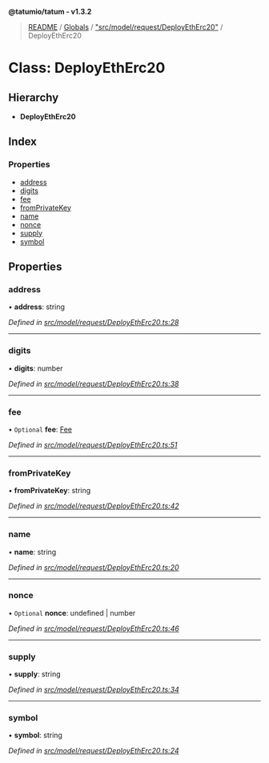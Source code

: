 **@tatumio/tatum - v1.3.2**

> [README](../README.md) / [Globals](../globals.md) / ["src/model/request/DeployEthErc20"](../modules/_src_model_request_deployetherc20_.md) / DeployEthErc20

# Class: DeployEthErc20

## Hierarchy

* **DeployEthErc20**

## Index

### Properties

* [address](_src_model_request_deployetherc20_.deployetherc20.md#address)
* [digits](_src_model_request_deployetherc20_.deployetherc20.md#digits)
* [fee](_src_model_request_deployetherc20_.deployetherc20.md#fee)
* [fromPrivateKey](_src_model_request_deployetherc20_.deployetherc20.md#fromprivatekey)
* [name](_src_model_request_deployetherc20_.deployetherc20.md#name)
* [nonce](_src_model_request_deployetherc20_.deployetherc20.md#nonce)
* [supply](_src_model_request_deployetherc20_.deployetherc20.md#supply)
* [symbol](_src_model_request_deployetherc20_.deployetherc20.md#symbol)

## Properties

### address

•  **address**: string

*Defined in [src/model/request/DeployEthErc20.ts:28](https://github.com/tatumio/tatum-js/blob/b9ab1e4/src/model/request/DeployEthErc20.ts#L28)*

___

### digits

•  **digits**: number

*Defined in [src/model/request/DeployEthErc20.ts:38](https://github.com/tatumio/tatum-js/blob/b9ab1e4/src/model/request/DeployEthErc20.ts#L38)*

___

### fee

• `Optional` **fee**: [Fee](_src_model_request_fee_.fee.md)

*Defined in [src/model/request/DeployEthErc20.ts:51](https://github.com/tatumio/tatum-js/blob/b9ab1e4/src/model/request/DeployEthErc20.ts#L51)*

___

### fromPrivateKey

•  **fromPrivateKey**: string

*Defined in [src/model/request/DeployEthErc20.ts:42](https://github.com/tatumio/tatum-js/blob/b9ab1e4/src/model/request/DeployEthErc20.ts#L42)*

___

### name

•  **name**: string

*Defined in [src/model/request/DeployEthErc20.ts:20](https://github.com/tatumio/tatum-js/blob/b9ab1e4/src/model/request/DeployEthErc20.ts#L20)*

___

### nonce

• `Optional` **nonce**: undefined \| number

*Defined in [src/model/request/DeployEthErc20.ts:46](https://github.com/tatumio/tatum-js/blob/b9ab1e4/src/model/request/DeployEthErc20.ts#L46)*

___

### supply

•  **supply**: string

*Defined in [src/model/request/DeployEthErc20.ts:34](https://github.com/tatumio/tatum-js/blob/b9ab1e4/src/model/request/DeployEthErc20.ts#L34)*

___

### symbol

•  **symbol**: string

*Defined in [src/model/request/DeployEthErc20.ts:24](https://github.com/tatumio/tatum-js/blob/b9ab1e4/src/model/request/DeployEthErc20.ts#L24)*
